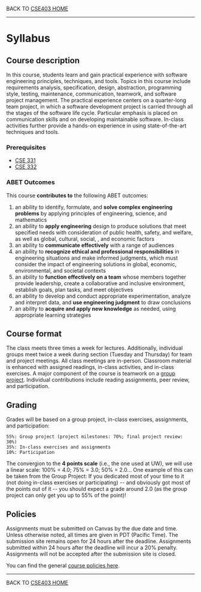 BACK TO [CSE403 HOME](README.md)

---

# Syllabus

## Course description

In this course, students learn and gain practical experience with software engineering principles, techniques, and tools. Topics in this course include requirements analysis, specification, design, abstraction, programming style, testing, maintenance, communication, teamwork, and software project management. The practical experience centers on a quarter-long team project, in which a software development project is carried through all the stages of the software life cycle. Particular emphasis is placed on communication skills and on developing maintainable software. In-class activities further provide a hands-on experience in using state-of-the-art techniques and tools.

### Prerequisites

- [CSE 331](https://courses.cs.washington.edu/courses/cse331)
- [CSE 332](https://courses.cs.washington.edu/courses/cse332)

### ABET Outcomes

This course **contributes to** the following ABET outcomes:

1. an ability to identify, formulate, and **solve complex engineering problems** by applying principles of engineering, science, and mathematics
2. an ability to **apply engineering** design to produce solutions that meet specified needs with consideration of public health, safety, and welfare, as well as global, cultural, social, , and economic factors
3. an ability to **communicate effectively** with a range of audiences
4. an ability to **recognize ethical and professional responsibilities** in engineering situations and make informed judgments, which must consider the impact of engineering solutions in global, economic, environmental, and societal contexts
5. an ability to **function effectively on a team** whose members together provide leadership, create a collaborative and inclusive environment, establish goals, plan tasks, and meet objectives
6. an ability to develop and conduct appropriate experimentation, analyze and interpret data, and **use engineering judgment** to draw conclusions 
7. an ability to **acquire and apply new knowledge** as needed, using appropriate learning strategies 


## Course format

The class meets three times a week for lectures. Additionally, individual groups meet twice a week during section (Tuesday and Thursday) for team and project meetings. All class meetings are in-person. Classroom material is enhanced with assigned readings, in-class activities, and in-class exercises. A major component of the course is teamwork on a [group project](./project.md). Individual contributions include reading assignments, peer review, and participation.

## Grading

Grades will be based on a group project, in-class exercises, assignments, and participation:

    55%: Group project (project milestones: 70%; final project review: 30%)
    35%: In-class exercises and assignments
    10%: Participation

The convergion to the **4 points scale** (i.e., the one used at UW), we will use a linear scale: 100% = 4.0; 75% = 3.0; 50% = 2.0... One example of this can be taken from the Group Project: If you dedicated most of your time to it (not doing in-class exercises or participating) -- and obviously got most of the points out of it -- you should expect a grade around 2.0 (as the group project can only get you up to 55% of the point)!

## Policies

Assignments must be submitted on Canvas by the due date and time. Unless otherwise noted, all times are given in PDT (Pacific Time). The submission site remains open for 24 hours after the deadline. Assignments submitted within 24 hours after the deadline will incur a 20% penalty. Assignments will not be accepted after the submission site is closed.

You can find the general [course policies here](./policies.md).

---

BACK TO [CSE403 HOME](README.md)